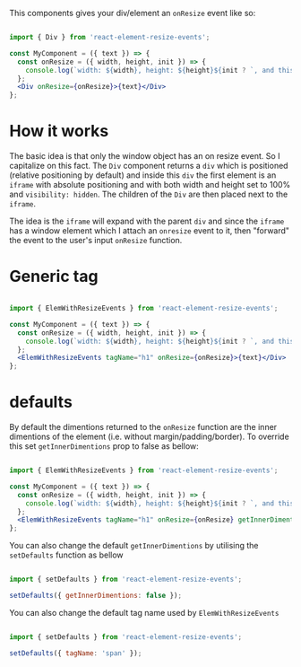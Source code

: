 This components gives your div/element an `onResize` event like so:

```jsx

import { Div } from 'react-element-resize-events';

const MyComponent = ({ text }) => {
  const onResize = ({ width, height, init }) => {
    console.log(`width: ${width}, height: ${height}${init ? `, and this resize event was due to element being mounted` : ``}.`);
  };
  <Div onResize={onResize}>{text}</Div>
};

```

# How it works

The basic idea is that only the window object has an on resize event. So I capitalize on this fact. The `Div` component returns a `div` which is positioned (relative positioning by default) and inside this `div` the first element is an `iframe` with absolute positioning and with both width and height set to 100% and `visibility: hidden`. The children of the `Div` are then placed next to the `iframe`.

The idea is the `iframe` will expand with the parent `div` and since the `iframe` has a window element which I attach an `onresize` event to it, then "forward" the event to the user's input `onResize` function.

# Generic tag

```jsx

import { ElemWithResizeEvents } from 'react-element-resize-events';

const MyComponent = ({ text }) => {
  const onResize = ({ width, height, init }) => {
    console.log(`width: ${width}, height: ${height}${init ? `, and this resize event was due to element being mounted` : ``}.`);
  };
  <ElemWithResizeEvents tagName="h1" onResize={onResize}>{text}</Div>
};

```

# defaults

By default the dimentions returned to the `onResize` function are the inner dimentions of the element (i.e. without margin/padding/border). To override this set `getInnerDimentions` prop to false as bellow:

```jsx

import { ElemWithResizeEvents } from 'react-element-resize-events';

const MyComponent = ({ text }) => {
  const onResize = ({ width, height, init }) => {
    console.log(`width: ${width}, height: ${height}${init ? `, and this resize event was due to element being mounted` : ``}.`);
  };
  <ElemWithResizeEvents tagName="h1" onResize={onResize} getInnerDimentions={false}>{text}</Div>
};

```

You can also change the default `getInnerDimentions` by utilising the `setDefaults` function as bellow

```jsx

import { setDefaults } from 'react-element-resize-events';

setDefaults({ getInnerDimentions: false });

```

You can also change the default tag name used by `ElemWithResizeEvents`

```jsx

import { setDefaults } from 'react-element-resize-events';

setDefaults({ tagName: 'span' });

```

